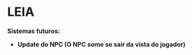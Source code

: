 # LEIA
<b>Sistemas futuros:<b>
<ul>
<li>Update do NPC (O NPC some se sair da vista do jogador)</li>
</ul>
